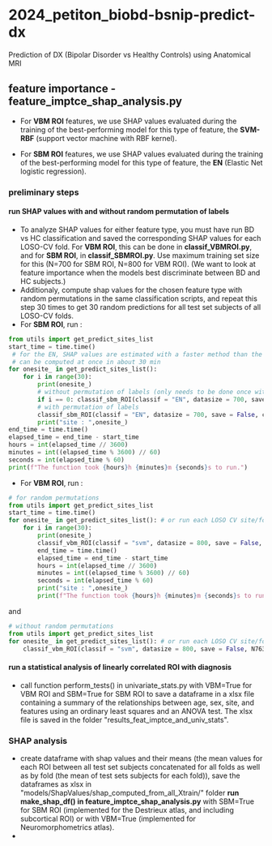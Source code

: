 # 2024_petiton_biobd-bsnip-predict-dx
Prediction of DX (Bipolar Disorder vs Healthy Controls) using Anatomical MRI

## feature importance - feature_imptce_shap_analysis.py

- For **VBM ROI** features, we use SHAP values evaluated during the training of the best-performing model for this type of feature, the **SVM-RBF** (support vector machine with RBF kernel).

- For **SBM ROI** features, we use SHAP values evaluated during the training of the best-performing model for this type of feature, the **EN** (Elastic Net logistic regression).

### preliminary steps
#### run SHAP values with and without random permutation of labels
- To analyze SHAP values for either feature type, you must have run BD vs HC classification and saved the corresponding SHAP values for each LOSO-CV fold.
For **VBM ROI**, this can be done in **classif_VBMROI.py**, and for **SBM ROI**, in **classif_SBMROI.py**. Use maximum training set size for this (N=700 for SBM ROI, N=800 for VBM ROI). (We want to look at feature importance when the models best discriminate between BD and HC subjects.)
- Additionaly, compute shap values for the chosen feature type with random permutations in the same classification scripts, and repeat this step 30 times to get 30 random predictions for all test set subjects of all LOSO-CV folds.
- For **SBM ROI**, run : 
```python
from utils import get_predict_sites_list 
start_time = time.time()
 # for the EN, SHAP values are estimated with a faster method than the SVM-RBF, so SHAP values for all folds 
 # can be computed at once in about 30 min
for onesite_ in get_predict_sites_list():
    for i in range(30):
        print(onesite_)
        # without permutation of labels (only needs to be done once without permutations)
        if i == 0: classif_sbm_ROI(classif = "EN", datasize = 700, save = False, compute_shap=True, random_labels=False, onesite=onesite_) 
        # with permutation of labels
        classif_sbm_ROI(classif = "EN", datasize = 700, save = False, compute_shap=True, random_labels=True, onesite=onesite_) 
        print("site : ",onesite_)
end_time = time.time()
elapsed_time = end_time - start_time
hours = int(elapsed_time // 3600)
minutes = int((elapsed_time % 3600) // 60)
seconds = int(elapsed_time % 60)
print(f"The function took {hours}h {minutes}m {seconds}s to run.") 
```
- For **VBM ROI**, run : 
```python
# for random permutations 
from utils import get_predict_sites_list 
start_time = time.time()
for onesite_ in get_predict_sites_list(): # or run each LOSO CV site/fold separately (about 2h computation type by fold)
    for i in range(30):
        print(onesite_)
        classif_vbm_ROI(classif = "svm", datasize = 800, save = False, N763=False, compute_shap=True, random_labels=True, onesite=onesite_) 
        end_time = time.time()
        elapsed_time = end_time - start_time
        hours = int(elapsed_time // 3600)
        minutes = int((elapsed_time % 3600) // 60)
        seconds = int(elapsed_time % 60)
        print("site : ",onesite_)
        print(f"The function took {hours}h {minutes}m {seconds}s to run.") 
```
and
```python
# without random permutations 
from utils import get_predict_sites_list 
for onesite_ in get_predict_sites_list(): # or run each LOSO CV site/fold separately (about 2h computation type by fold)
    classif_vbm_ROI(classif = "svm", datasize = 800, save = False, N763=False, compute_shap=True, random_labels=False, onesite=onesite_) 
```
#### run a statistical analysis of linearly correlated ROI with diagnosis
- call function perform_tests() in univariate_stats.py with VBM=True for VBM ROI and SBM=True for SBM ROI to save a
dataframe in a xlsx file containing a summary of the relationships between age, sex, site, and features using an ordinary least squares and an ANOVA test. The xlsx file is saved in the folder "results_feat_imptce_and_univ_stats".

### SHAP analysis
- create dataframe with shap values and their means (the mean values for each ROI between all test set subjects concatenated for all folds as well as by fold (the mean of test sets subjects for each fold)), save the dataframes as xlsx in "models/ShapValues/shap_computed_from_all_Xtrain/" folder **run make_shap_df() in feature_imptce_shap_analysis.py** with SBM=True for SBM ROI (implemented for the Destrieux atlas, and including subcortical ROI) or with VBM=True (implemented for Neuromorphometrics atlas).
-


